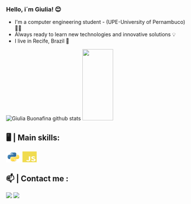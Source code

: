 ### Hello, i´m Giulia! 😊

- I'm a computer engineering student - (UPE-University of Pernambuco) 👩‍💻
- Always ready to learn new technologies and innovative solutions 💡
- I live in Recife, Brazil 📍

<div align="left">  
  <img width="49%" height="195px" src="https://github-readme-stats.vercel.app/api?username=GiuBuonafina&show_icons=true&count_private=true&hide_border=true&title_color=9400D3&icon_color=9400D3&text_color=c9d1d9&bg_color=0d1117" alt="Giulia Buonafina github stats" /> 
  <img width="41%" height="195px" src="https://github-readme-stats.vercel.app/api/top-langs/?username=GiuBuonafina&layout=compact&hide_border=true&title_color=9400D3&text_color=c9d1d9&bg_color=0d1117" />
</div>

## 🖥 | Main skills:
<div>
  <img align="center" alt="Giulia-Python" height="30" width="40" src="https://raw.githubusercontent.com/devicons/devicon/master/icons/python/python-original.svg">
  <img align="center" alt="Giu-Js" height="30" width="40" src="https://raw.githubusercontent.com/devicons/devicon/master/icons/javascript/javascript-plain.svg">
  
  ## 📫 | Contact me :
<div>
<a href = "mailto:giubuonafina2210@hotmail.com"><img src="https://img.shields.io/badge/-Gmail-%23333?style=for-the-badge&logo=gmail&logoColor=white&" target="_blank"></a>
  <a href="https://www.linkedin.com/in/giulia-buonafina-019574260" target="_blank"><img src="https://img.shields.io/badge/-LinkedIn-%230077B5?style=for-the-badge&logo=linkedin&logoColor=white" target="_blank"></a>
  

